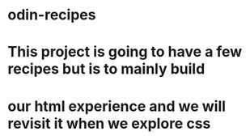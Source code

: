 # odin-recipes
# This project is going to have a few recipes but is to mainly build
# our html experience and we will revisit it when we explore css
